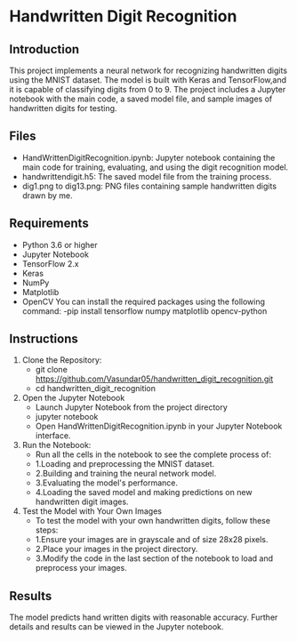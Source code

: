 # Handwritten Digit Recognition

## Introduction
This project implements a neural network for recognizing handwritten digits using the MNIST dataset. 
The model is built with Keras and TensorFlow,and it is capable of classifying digits from 0 to 9. 
The project includes a Jupyter notebook with the main code, a saved model file, and sample images of handwritten digits for testing.

## Files
- HandWrittenDigitRecognition.ipynb: Jupyter notebook containing the main code for training, evaluating, and using the digit recognition model.
- handwrittendigit.h5: The saved model file from the training process.
- dig1.png to dig13.png: PNG files containing sample handwritten digits drawn by me.

## Requirements
- Python 3.6 or higher
- Jupyter Notebook
- TensorFlow 2.x
- Keras
- NumPy
- Matplotlib
- OpenCV
You can install the required packages using the following command:
  -pip install tensorflow numpy matplotlib opencv-python

## Instructions
1. Clone the Repository:
   - git clone https://github.com/Vasundar05/handwritten_digit_recognition.git
   - cd handwritten_digit_recognition
2. Open the Jupyter Notebook
   - Launch Jupyter Notebook from the project directory
   - jupyter notebook
   - Open HandWrittenDigitRecognition.ipynb in your Jupyter Notebook interface.
3. Run the Notebook:
   - Run all the cells in the notebook to see the complete process of:
   - 1.Loading and preprocessing the MNIST dataset.
   - 2.Building and training the neural network model.
   - 3.Evaluating the model's performance.
   - 4.Loading the saved model and making predictions on new handwritten digit images.
4. Test the Model with Your Own Images
   - To test the model with your own handwritten digits, follow these steps:
   - 1.Ensure your images are in grayscale and of size 28x28 pixels.
   - 2.Place your images in the project directory.
   - 3.Modify the code in the last section of the notebook to load and preprocess your images.

## Results
The model predicts hand written digits with reasonable accuracy. Further details and results can be viewed in the Jupyter notebook.


